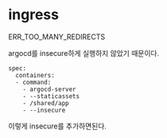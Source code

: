 # ingress

ERR\_TOO\_MANY\_REDIRECTS

argocd를 insecure하게 실행하지 않았기 때문이다. 

```text
spec:
  containers:
  - command:
    - argocd-server
    - --staticassets
    - /shared/app
    - --insecure

```

이렇게 insecure를 추가하면된다.



